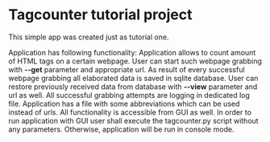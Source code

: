 # Tagcounter tutorial project

This simple app was created just as tutorial one.

Application has following functionality:
Application allows to count amount of HTML tags on a certain webpage.
User can start such webpage grabbing with **--get** parameter and appropriate url.
As result of every successful webpage grabbing all elaborated data is saved in sqlite database.
User can restore previously received data from database with **--view** parameter and url as well.
All successful grabbing attempts are logging in dedicated log file.
Application has a file with some abbreviations which can be used instead of urls.
All functionality is accessible from GUI as well.
In order to run application with GUI user shall execute the tagcounter.py script without any parameters.
Otherwise, application will be run in console mode.
